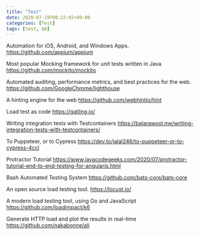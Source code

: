 ```yaml
---
title: "Test"
date: 2020-07-19T08:22:02+09:00
categories: [Test]
tags: [test, QA]
---
```


Automation for iOS, Android, and Windows Apps.
 https://github.com/appium/appium

Most popular Mocking framework for unit tests written in Java
 https://github.com/mockito/mockito

Automated auditing, performance metrics, and best practices for the web.
 https://github.com/GoogleChrome/lighthouse

A hinting engine for the web
 https://github.com/webhintio/hint

Load test as code
 https://gatling.io/

Writing integration tests with Testcontainers
 https://balarawool.me/writing-integration-tests-with-testcontainers/

To Puppeteer, or to Cypress
 https://dev.to/jalal246/to-puppeteer-or-to-cypress-4ccl

Protractor Tutorial
 https://www.javacodegeeks.com/2020/07/protractor-tutorial-end-to-end-testing-for-angularjs.html

Bash Automated Testing System
 https://github.com/bats-core/bats-core

An open source load testing tool.
 https://locust.io/

A modern load testing tool, using Go and JavaScript
 https://github.com/loadimpact/k6

Generate HTTP load and plot the results in real-time
 https://github.com/nakabonne/ali